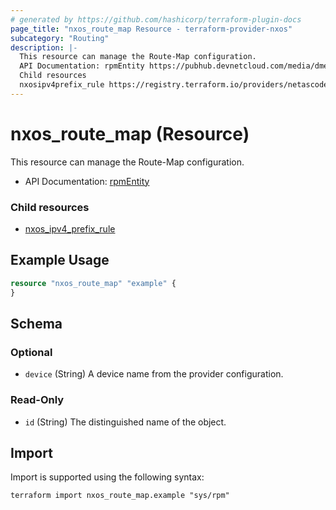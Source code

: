 ```yaml
---
# generated by https://github.com/hashicorp/terraform-plugin-docs
page_title: "nxos_route_map Resource - terraform-provider-nxos"
subcategory: "Routing"
description: |-
  This resource can manage the Route-Map configuration.
  API Documentation: rpmEntity https://pubhub.devnetcloud.com/media/dme-docs-10-2-2/docs/Routing%20and%20Forwarding/rpm:Entity/
  Child resources
  nxosipv4prefix_rule https://registry.terraform.io/providers/netascode/nxos/latest/docs/resources/ipv4_prefix_rule
---
```


# nxos_route_map (Resource)

This resource can manage the Route-Map configuration.

- API Documentation: [rpmEntity](https://pubhub.devnetcloud.com/media/dme-docs-10-2-2/docs/Routing%20and%20Forwarding/rpm:Entity/)

### Child resources

- [nxos_ipv4_prefix_rule](https://registry.terraform.io/providers/netascode/nxos/latest/docs/resources/ipv4_prefix_rule)

## Example Usage

```terraform
resource "nxos_route_map" "example" {
}
```

<!-- schema generated by tfplugindocs -->
## Schema

### Optional

- `device` (String) A device name from the provider configuration.

### Read-Only

- `id` (String) The distinguished name of the object.

## Import

Import is supported using the following syntax:

```shell
terraform import nxos_route_map.example "sys/rpm"
```
